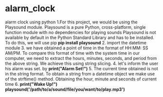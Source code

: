 # alarm_clock
alarm clock using python 
1.For this project, we would be using the Playsound module. Playsound is a pure Python, cross-platform, single function module with no dependencies for playing sounds Playsound is not available by default in the Python Standard Library and has to be installed. To do this, we will use pip
**pip install playsound**
2. import the datetime module
3. we have obtained a point of time in the format of HH:MM: SS AM/PM. To compare this format of time with the system time in our computer, we need to extract the hours, minutes, seconds, and period from the above string. We achieve this using string slicing.
4. let's inform the user his alarm was set. by 
**print("Alarm Set!")**
5. The current time obtained is not in the string format. To obtain a string from a datetime object we make use of the strftime() method. Obtaining the hour, minute and seconds of current time
6. **print("Wake Up!")
playsound('/path/to/a/sound/file/you/want/to/play.mp3')**
